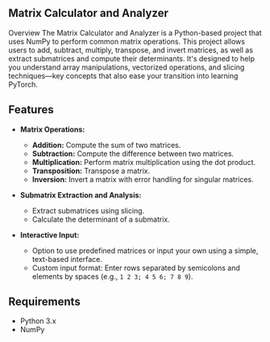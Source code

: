 ## Matrix Calculator and Analyzer

Overview
The Matrix Calculator and Analyzer is a Python-based project that uses NumPy to perform common matrix operations. This project allows users to add, subtract, multiply, transpose, and invert matrices, as well as extract submatrices and compute their determinants. It's designed to help you understand array manipulations, vectorized operations, and slicing techniques—key concepts that also ease your transition into learning PyTorch.

## Features

- **Matrix Operations:**
  - **Addition:** Compute the sum of two matrices.
  - **Subtraction:** Compute the difference between two matrices.
  - **Multiplication:** Perform matrix multiplication using the dot product.
  - **Transposition:** Transpose a matrix.
  - **Inversion:** Invert a matrix with error handling for singular matrices.
  
- **Submatrix Extraction and Analysis:**
  - Extract submatrices using slicing.
  - Calculate the determinant of a submatrix.

- **Interactive Input:**
  - Option to use predefined matrices or input your own using a simple, text-based interface.
  - Custom input format: Enter rows separated by semicolons and elements by spaces (e.g., `1 2 3; 4 5 6; 7 8 9`).

## Requirements

- Python 3.x
- NumPy

